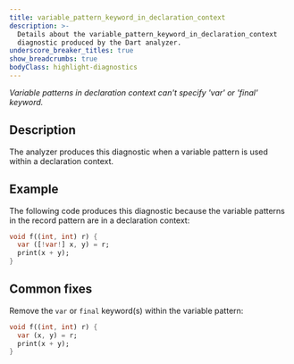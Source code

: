 ```yaml
---
title: variable_pattern_keyword_in_declaration_context
description: >-
  Details about the variable_pattern_keyword_in_declaration_context
  diagnostic produced by the Dart analyzer.
underscore_breaker_titles: true
show_breadcrumbs: true
bodyClass: highlight-diagnostics
---
```


_Variable patterns in declaration context can't specify 'var' or 'final' keyword._

## Description

The analyzer produces this diagnostic when a variable pattern is used
within a declaration context.

## Example

The following code produces this diagnostic because the variable patterns
in the record pattern are in a declaration context:

```dart
void f((int, int) r) {
  var ([!var!] x, y) = r;
  print(x + y);
}
```

## Common fixes

Remove the `var` or `final` keyword(s) within the variable pattern:

```dart
void f((int, int) r) {
  var (x, y) = r;
  print(x + y);
}
```
